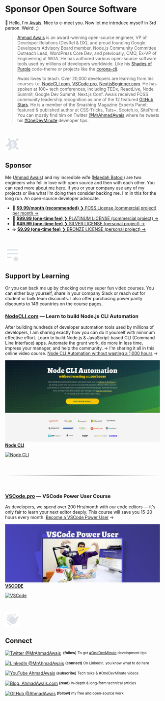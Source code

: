 # Sponsor Open Source Software

👋 Hello, I'm [Awais](https://twitter.com/MrAhmadAwais/). Nice to e-meet you. Now let me introduce myself in 3rd person. Weird. ;)

<blockquote>
<p><a href="https://twitter.com/MrAhmadAwais/">Ahmad Awais</a> is an award-winning open-source engineer,​ VP of Developer Relations (DevRel & DX), and proud founding Google Developers Advisory Board member, Node.js Community Committee Outreach Lead, WordPress Core​ Dev​, and previously, CMO, Ex-VP ​of ​Engineering​​ at WGA. He has authored various open-source software tools used by millions of developers worldwide. Like his <a href="https://ShadesOfPurple.pro/more">Shades of Purple</a> code-theme​ or projects like the​ <a href="https://github.com/AhmadAwais/corona-cli">corona-cli</a>​.</p>

<p>​Awais ​loves to teach. Over 20,000 developers are learning from his courses ​i.e. <a href="https://NodeCLI.com/?utm_medium=referral&amp;utm_campaign=speaking">NodeCLI.com</a>, <a href="https://VSCode.pro/?utm_medium=referral&amp;utm_campaign=speaking">VSCode.pro</a>,​ <a href="https://NextjsBeginner.com/?utm_medium=referral&amp;utm_campaign=speaking">NextjsBeginner.com</a>​​. He has spoken at 100+ tech conferences, including TEDx, ReactLive, Node Summit, Google Dev Summit, Next.js Conf. ​Awais received FOSS community leadership recognition as one of the 12 featured <a href="https://ahmadawais.com/github-stars/">GitHub Stars</a>. ​He is a member of the Smashing Magazine Experts Panel; featured &amp; published author at CSS-Tricks, Tuts+, Scotch.io, SitePoint. You can mostly find ​him on Twitter <a href="https://twitter.com/MrAhmadAwais/">@MrAhmadAwais</a> where he tweets his <a href="https://Awais.dev/odmt">#OneDevMinute</a> developer tips.​</p>
</blockquote>
<br>

[![👌](https://raw.githubusercontent.com/ahmadawais/stuff/master/images/git/sponsor.png)](./../../)

## Sponsor

Me ([Ahmad Awais](https://twitter.com/mrahmadawais/)) and my incredible wife ([Maedah Batool](https://twitter.com/MaedahBatool/)) are two engineers who fell in love with open source and then with each other. You can read more [about me here](https://ahmadawais.com/about). If you or your company use any of my projects or like what I’m doing then consider backing me. I'm in this for the long run. An open-source developer advocate.

- 🌟  [**$9.99/month (recommended)** ❯ FOSS License (commercial project) per month →](https://pay.paddle.com/checkout/540217)
- 🚀  [**$99.99 (one-time fee)** ❯ PLATINUM LICENSE (commercial project) →](https://pay.paddle.com/checkout/515568)
- 🔰  [**$49.99 (one-time fee)** ❯ SILVER LICENSE (personal project) →](https://pay.paddle.com/checkout/527253)
- ☕️   [**$9.99 (one-time fee)** ❯ BRONZE LICENSE (personal project) →](https://pay.paddle.com/checkout/527254)

<br>

[![📃](https://raw.githubusercontent.com/ahmadawais/stuff/master/images/git/license.png)](./../../)

## Support by Learning

Or you can back me up by checking out my super fun video courses. You can either buy yourself, share in your company Slack or reach out for student or bulk team discounts. I also offer purchasing power parity discounts to 149 countries on the course pages.

### [NodeCLI.com][ncli] — Learn to build Node.js CLI Automation

After building hundreds of developer automation tools used by millions of developers, I am sharing exactly how you can do it yourself with minimum effective effort. Learn to build Node.js & JavaScript-based CLI (Command Line Interface) apps. Automate the grunt work, do more in less time, impress your manager, and help the community.
→ I'm sharing it all in this online video course. <a href="https://nodecli.com/?utm_source=FOSS&utm_medium=FOSS&utm_campaign=GitHub-Repo-Sponsor" target="_blank">Node CLI Automation
without wasting a 1,000 hours</a> →</p>

<a href="https://nodecli.com/?utm_source=FOSS&utm_medium=FOSS&utm_campaign=GitHub-Repo-Sponsor" target="_blank"><img src="https://raw.githubusercontent.com/ahmadawais/stuff/master/nodecli/featured.jpg" /><br><strong>Node CLI</strong></a>

[![Node CLI](https://img.shields.io/badge/-NodeCLI.com%20%E2%86%92-gray.svg?colorB=488640&style=flat)](https://nodecli.com/?utm_source=FOSS&utm_medium=FOSS&utm_campaign=GitHub-Repo-Sponsor)

<br>

[![hr](https://raw.githubusercontent.com/ahmadawais/stuff/master/images/git/hr.png)](/)

<br>

### [VSCode.pro][vsc] — VSCode Power User Course

As developers, we spend over 200 Hrs/month with our code editors — it's only fair to learn your next editor deeply. This course will save you 15-20 hours every month.  <a href="https://vscode.pro/?utm_source=FOSS&utm_medium=FOSS&utm_campaign=GitHub-Repo-Sponsor" target="_blank">Become a VSCode Power User</a> →</p>

<a href="https://vscode.pro/?utm_source=FOSS&utm_medium=FOSS&utm_campaign=GitHub-Repo-Sponsor" target="_blank"><img src="https://raw.githubusercontent.com/ahmadawais/stuff/master/images/vscodepro/VSCode.jpeg" /><br><strong>VSCODE</strong></a>

[![VSCode](https://img.shields.io/badge/-VSCode.pro%20%E2%86%92-gray.svg?colorB=4D2AFF&style=flat)](https://VSCode.pro/?utm_source=FOSS&utm_medium=FOSS&utm_campaign=GitHub-Repo-Sponsor)

<br>

[![🙌](https://raw.githubusercontent.com/ahmadawais/stuff/master/images/git/connect.png)](./../../)

## Connect

<div align="left">
    <p><a href="https://twitter.com/MrAhmadAwais/"><img alt="Twitter @MrAhmadAwais" align="center" src="https://img.shields.io/badge/-@MrAhmadAwais-gray.svg?colorA=6A788D&colorB=1da1f2&style=for-the-badge" /></a>&nbsp;<small> <strong>(follow)</strong> To get <a href="https://Awais.dev/odmt">#OneDevMinute</a> development tips</small></p>
    <p><a href="https://www.linkedin.com/in/MrAhmadAwais/"><img alt="LinkedIn @MrAhmadAwais" align="center" src="https://img.shields.io/badge/LINKEDIN-gray.svg?colorA=0A6DA5&colorB=0A6DA5&style=for-the-badge" /></a>&nbsp;<small><strong>(connect)</strong> On LinkedIn, you know what to do here</small></p>
    <p><a href="https://youtube.com/AhmadAwais?sub_confirmation=1"><img alt="YouTube AhmadAwais" align="center" src="https://img.shields.io/badge/YOUTUBE-gray.svg?colorA=F6251D&colorB=F6251D&style=for-the-badge" /></a>&nbsp;<small><strong>(subscribe)</strong> Tech talks & #OneDevMinute videos</small></p>
    <p><a href="https://AhmadAwais.com/"><img alt="Blog: AhmadAwais.com" align="center" src="https://img.shields.io/badge/-MY%20BLOG-gray.svg?colorA=6A788D&colorB=6A788D&style=for-the-badge" /></a>&nbsp;<small><strong>(read)</strong> In-depth & long-form technical articles</small></p>
	<div align="left">
    <p><a href="https://github.com/ahmadawais"><img alt="GitHub @AhmadAwais" align="center" src="https://img.shields.io/badge/-GitHub-gray.svg?colorA=6A788D&colorB=6A788D&style=for-the-badge" /></a>&nbsp;<small><strong>(follow)</strong> my free and open-source work</small></p>

</div>


[vsc]: https://vscode.pro/?utm_source=FOSS&utm_medium=FOSS&utm_campaign=GitHub-Repo-Sponsor
[ncli]: https://nodecli.com/?utm_source=FOSS&utm_medium=FOSS&utm_campaign=GitHub-Repo-Sponsor
